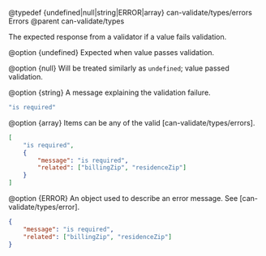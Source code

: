 @typedef {undefined|null|string|ERROR|array} can-validate/types/errors Errors
@parent can-validate/types

The expected response from a validator if a value fails validation.

@option {undefined} Expected when value passes validation.

@option {null} Will be treated similarly as `undefined`; value passed validation.

@option {string} A message explaining the validation failure.

```javascript
"is required"
```

@option {array} Items can be any of the valid [can-validate/types/errors].

```json
[
    "is required",
    {
        "message": "is required",
        "related": ["billingZip", "residenceZip"]
    }
]
```

@option {ERROR} An object used to describe an error message. See [can-validate/types/error].

```json
{
    "message": "is required",
    "related": ["billingZip", "residenceZip"]
}
```
